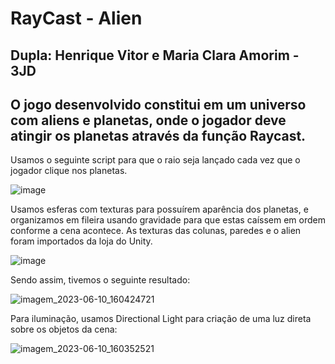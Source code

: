 # RayCast - Alien
## Dupla: Henrique Vitor e Maria Clara Amorim - 3JD

## O jogo desenvolvido constitui em um universo com aliens e planetas, onde o jogador deve atingir os planetas através da função Raycast.

Usamos o seguinte script para que o raio seja lançado cada vez que o jogador clique nos planetas.

![image](https://github.com/mabrunhara/RayCastAlien/assets/101645820/7be7b0a4-2207-491b-9f8e-ff117d383c2d)

Usamos esferas com texturas para possuírem aparência dos planetas, e organizamos em fileira usando gravidade para que estas caíssem em ordem conforme a cena acontece. As texturas das colunas, paredes e o alien foram importados da loja do Unity.

![image](https://github.com/mabrunhara/RayCastAlien/assets/101645820/9afe6a00-3f7b-461e-a84c-e952c17d6a1a)

Sendo assim, tivemos o seguinte resultado:

![imagem_2023-06-10_160424721](https://github.com/mabrunhara/RayCastAlien/assets/101645820/b45784bc-41f3-45f3-ae67-823b484d04a6)

Para iluminação, usamos Directional Light para criação de uma luz direta sobre os objetos da cena:

![imagem_2023-06-10_160352521](https://github.com/mabrunhara/RayCastAlien/assets/101645820/ecc6a188-19a1-4344-a0ac-09362d02c977)


